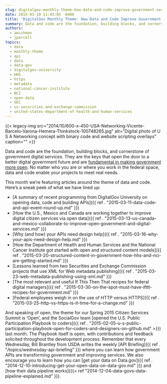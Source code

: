 ```yaml
---
slug: digitalgov-monthly-theme-how-data-and-code-improve-government-services
date: 2015-03-10 11:43:05 -0400
title: 'DigitalGov Monthly Theme: How Data and Code Improve Government Services'
summary: Data and code are the foundation, building blocks, and cornerstone of government digital services. They are the keys that open the door to a better digital government future and are fundamental in making government more open. No matter who you are or where you work in the federal space, data and code enable your projects
authors:
  - awichman
  - jparcell
topics:
  - data
  - monthly-theme
  - api
  - data
  - data-gov
  - digitalgov-university
  - HHS
  - https
  - metadata
  - national-cancer-institute
  - NCI
  - open-data
  - SEC
  - us-securities-and-exchange-commission
  - united-states-department-of-health-and-human-services
---
```


{{< legacy-img src="2014/10/600-x-450-USA-Networking-Vicente-Barcelo-Varona-Hemera-Thinkstock-100748265.jpg" alt="Digital photo of U S A Networking concept with binary code and website scripting overlays" caption="" >}}

Data and code are the foundation, building blocks, and cornerstone of government digital services. They are the keys that open the door to a better digital government future and are [fundamental in making government more open](http://www.whitehouse.gov/open). No matter who you are or where you work in the federal space, data and code enable your projects to meet real needs.

This month we’re featuring articles around the theme of data and code. Here&#8217;s a sneak peek of what we have lined up:

  * [A summary of recent programming from DigitalGov University on opening data, code and building APIs]({{ ref . "2015-03-11-data-code-and-api-event-round-up.md" }})
  * [How the U.S., Mexico and Canada are working together to improve digital citizen services via open data]({{ ref . "2015-03-13-us-canada-and-mexico-collaborate-to-improve-open-government-and-digital-services.md" }})
  * [Why (and how) your APIs need design help]({{ ref . "2015-03-16-why-your-apis-need-design-help.md" }})
  * [How the Department of Health and Human Services and the National Cancer Institute got started with open and structured content models]({{ ref . "2015-03-20-structured-content-in-government-how-hhs-and-nci-are-getting-started.md" }})
  * [Lessons learned from two Securities and Exchange Commission projects that use XML for Web metadata publishing]({{ ref . "2015-03-23-web-metadata-publishing-using-xml.md" }})
  * [The most relevant and useful If This Then That recipes for federal digital managers]({{ ref . "2015-03-30-on-the-spot-must-have-ifttt-recipes-for-government.md" }})
  * [Federal employees weigh in on the use of HTTP versus HTTPS]({{ ref . "2015-03-25-http-vs-https-is-it-time-for-a-change.md" }})

And speaking of open, the theme for our Spring 2015 Citizen Services Summit is &#8216;Open&#8217;, and the SocialGov team [opened the U.S. Public Participation Playbook to coders]({{ ref . "2015-02-05-u-s-public-participation-playbook-open-for-coders-and-designers-on-github.md" >}}) last month. The Playbook itself is open, with contributions and feedback solicited throughout the development process. Remember that every Wednesday, Bill Brantley from USDA writes the weekly [API Briefing]({{ ref . "/topics/wednesday-api-briefing" }}) where you can learn how government APIs are transforming government and improving services. We also encourage you to learn how you can [get your data on Data.gov]({{ ref . "2014-12-10-introducing-get-your-open-data-on-data-gov.md" }}) and [how their data pipeline works]({{< ref "2014-12-04-data-govs-data-pipeline-explained.md" }}).
